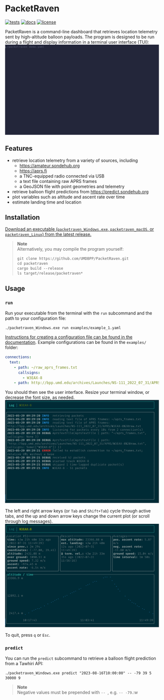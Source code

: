 # PacketRaven

[![tests](https://github.com/UMDBPP/PacketRaven/workflows/tests/badge.svg)](https://github.com/UMDBPP/PacketRaven/actions?query=workflow%3Atests)
[![docs](https://readthedocs.org/projects/packetraven/badge/?version=latest)](https://packetraven.readthedocs.io/en/latest/?badge=latest)
[![license](https://img.shields.io/github/license/umdbpp/packetraven)](https://opensource.org/licenses/MIT)

PacketRaven is a command-line dashboard that retrieves location telemetry sent by high-altitude balloon payloads.
The program is designed to be run during a flight and display information in a terminal user interface (TUI):
![demo](https://github.com/UMDBPP/PacketRaven/blob/main/docs/images/demo.gif)

## Features

- retrieve location telemetry from a variety of sources, including
  - https://amateur.sondehub.org
  - https://aprs.fi
  - a TNC-equipped radio connected via USB
  - a text file containing raw APRS frames
  - a GeoJSON file with point geometries and telemetry
- retrieve balloon flight predictions from https://predict.sondehub.org
- plot variables such as altitude and ascent rate over time
- estimate landing time and location

## Installation

[Download an executable (`packetraven_Windows.exe`, `packetraven_macOS`, or `packetraven_Linux`) from the latest release.](https://github.com/UMDBPP/PacketRaven/releases)

> **Note**\
> Alternatively, you may compile the program yourself:
> ```shell
> git clone https://github.com/UMDBPP/PacketRaven.git
> cd packetraven
> cargo build --release
> ls target/release/packetraven*
> ```

## Usage

### `run`

Run your executable from the terminal with the `run` subcommand and the path to your configuration file:
```shell
./packetraven_Windows.exe run examples/example_1.yaml
```

[Instructions for creating a configuration file can be found in the documentation](https://packetraven.readthedocs.io/en/latest/configuration.html).
Example configurations can be found in the `examples/` folder:

```yaml
connections:
  text:
    - path: ~/raw_aprs_frames.txt
      callsigns: 
        - W3EAX-8
    - path: http://bpp.umd.edu/archives/Launches/NS-111_2022_07_31/APRS/W3EAX-8%20raw.txt
```

You should then see the user interface. Resize your terminal window, or decrease the font size, as needed.
![starting screen](https://github.com/UMDBPP/PacketRaven/blob/main/docs/images/example1_log.png)

The left and right arrow keys (or `Tab` and `Shift+Tab`) cycle through active tabs, 
and the up and down arrow keys change the current plot (or scroll through log messages).
![altitude telemetry plotted over time](https://github.com/UMDBPP/PacketRaven/blob/main/docs/images/example1_altitude.png)

To quit, press `q` or `Esc`.

### `predict`

You can run the `predict` subcommand to retrieve a balloon flight prediction from a Tawhiri API:

```shell
./packetraven_Windows.exe predict "2023-08-16T10:00:00" -- -79 39 5 30000 9
```

> **Note**\
> Negative values must be prepended with `-- `, e.g. `-- -79`.:w
